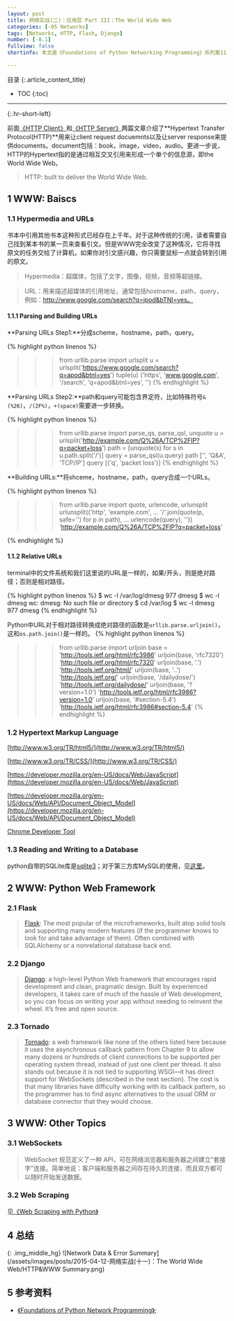 ```yaml
---
layout: post
title: 网络实战(二)：应用层 Part III：The World Wide Web
categories: [-05 Networks]
tags: [Networks, HTTP, Flash, Django]
number: [-8.1]
fullview: false
shortinfo: 本文是《Foundations of Python Networking Programming》系列第11篇笔记《The WOrld Wide Web》。

---
```

目录
{:.article_content_title}


* TOC
{:toc}

---
{:.hr-short-left}

前面[《HTTP Client》]({{site.baseurl}}/networks/2015/04/11/网络实战-Part-II-应用层(二)-HTTP-服务端.html)和[《HTTP Server》]({{site.baseurl}}/networks/2015/04/11/网络实战-Part-II-应用层(二)-HTTP-服务端.html)两篇文章介绍了**Hypertext Transfer Protocol(HTTP)**用来让client request docuemnts以及让server response来提供documents。document包括：book，image，video，audio。更进一步说，HTTP的Hypertext指的是通过相互交叉引用来形成一个单个的信息源，即the World Wide Web。

> HTTP: built to deliver the World Wide Web.

## 1 WWW: Baiscs ##

### 1.1 Hypermedia and URLs ###

书本中引用其他书本这种形式已经存在上千年。对于这种传统的引用，读者需要自己找到某本书的某一页来查看引文。但是WWW完全改变了这种情况，它将寻找原文的任务交给了计算机，如果你对引文感兴趣，你只需要鼠标一点就会转到引用的原文。

> Hypermedia：超媒体，包括了文字，图像，视频，音频等超链接。

> URL：用来描述超媒体的引用地址，通常包括hostname，path，query，例如：http://www.google.com/search?q=ipod&bTNI=yes。

#### 1.1.1 Parsing and Building URLs ####

**Parsing URLs Step1:**分成scheme，hostname，path，query。

{% highlight python linenos %}
>>> from urllib.parse import urlsplit
>>> u = urlsplit('https://www.google.com/search?q=apod&btnI=yes')
>>> tuple(u)
('https', 'www.google.com', '/search', 'q=apod&btnI=yes', '')
{% endhighlight %}

**Parsing URLs Step2:**path和query可能包含界定符，比如特殊符号``&(%26)``，``/(2F%)``，``+(space)``需要进一步转换。

{% highlight python linenos %}
>>> from urllib.parse import parse_qs, parse_qsl, unquote
>>> u = urlsplit('http://example.com/Q%26A/TCP%2FIP?q=packet+loss')
>>> path = [unquote(s) for s in u.path.split('/')]
>>> query = parse_qsl(u.query)
>>> path
['', 'Q&A', 'TCP/IP']
>>> query
[('q', 'packet loss')]
{% endhighlight %}

**Building URLs:**将shceme，hostname，path，query合成一个URLs。

{% highlight python linenos %}
>>> from urllib.parse import quote, urlencode, urlunsplit
>>> urlunsplit(('http', 'example.com',
...           '/'.join(quote(p, safe='') for p in path),
...           urlencode(query), ''))
'http://example.com/Q%26A/TCP%2FIP?q=packet+loss'

{% endhighlight %}


#### 1.1.2 Relative URLs ####


terminal中的文件系统和我们这里说的URL是一样的，如果/开头，则是绝对路径；否则是相对路径。

{% highlight python linenos %}
$ wc -l /var/log/dmesg
977 dmesg
$ wc -l dmesg
wc: dmesg: No such file or directory
$ cd /var/log
$ wc -l dmesg
977 dmesg
{% endhighlight %}

Python中URL对于相对路径转换成绝对路径的函数是``urllib.parse.urljoin()``，这和``os.path.join()``是一样的。
{% highlight python linenos %}
>>> from urllib.parse import urljoin
>>> base = 'http://tools.ietf.org/html/rfc3986'
>>> urljoin(base, 'rfc7320')
'http://tools.ietf.org/html/rfc7320'
>>> urljoin(base, '.')
'http://tools.ietf.org/html/'
>>> urljoin(base, '..')
'http://tools.ietf.org/'
>>> urljoin(base, '/dailydose/')
'http://tools.ietf.org/dailydose/'
>>> urljoin(base, '?version=1.0')
'http://tools.ietf.org/html/rfc3986?version=1.0'
>>> urljoin(base, '#section-5.4')
'http://tools.ietf.org/html/rfc3986#section-5.4'
{% endhighlight %}


### 1.2 Hypertext Markup Language ###

[http://www.w3.org/TR/html5/](http://www.w3.org/TR/html5/)

[http://www.w3.org/TR/CSS/](http://www.w3.org/TR/CSS/)

[https://developer.mozilla.org/en-US/docs/Web/JavaScript](https://developer.mozilla.org/en-US/docs/Web/JavaScript)

[https://developer.mozilla.org/en-US/docs/Web/API/Document_Object_Model](https://developer.mozilla.org/en-US/docs/Web/API/Document_Object_Model)

[Chrome Developer Tool](https://developer.chrome.com/devtools)

### 1.3 Reading and Writing to a Database ###

python自带的SQLite库是[sqlite3](https://docs.python.org/3/library/sqlite3.html?highlight=sqlite3)；对于第三方库MySQL的使用，见[这里]({{site.baseurl}}/database/2015/06/01/MySQL入门.html)。


## 2 WWW: Python Web Framework ##

### 2.1 Flask ###

> [Flask](http://flask.pocoo.org/): The most popular of the microframeworks, built atop solid tools and supporting many modern features (if the programmer knows to look for and take advantage of them). Often combined with SQLAlchemy or a nonrelational database back end.

### 2.2 Django ###

> [Django](https://www.djangoproject.com/): a high-level Python Web framework that encourages rapid development and clean, pragmatic design. Built by experienced developers, it takes care of much of the hassle of Web development, so you can focus on writing your app without needing to reinvent the wheel. It’s free and open source.

### 2.3 Tornado ###

> [Tornado](http://www.tornadoweb.org/en/stable/): a web framework like none of the others listed here because it uses the asynchronous callback pattern from Chapter 9 to allow many dozens or hundreds of client connections to be supported per operating system thread, instead of just one client per thread. It also stands out because it is not tied to supporting WSGI—it has direct support for WebSockets (described in the next section). The cost is that many libraries have difficulty working with its callback pattern, so the programmer has to find async alternatives to the usual ORM or database connector that they would choose.


## 3 WWW: Other Topics ##

### 3.1 WebSockets ###

> WebSocket 规范定义了一种 API，可在网络浏览器和服务器之间建立“套接字”连接。简单地说：客户端和服务器之间存在持久的连接，而且双方都可以随时开始发送数据。

### 3.2 Web Scraping ###

见[《Web Scraping with Python》]({{site.basrurl}}/web%20scraping/2015/12/01/Web-Scraping-Part-I-Basic-Scrapers-(一)-BeautifulSoup入门.html)

## 4 总结 ##


{: .img_middle_hg}
![Network Data & Error Summary](/assets/images/posts/2015-04-12-网络实战(十一)：The World Wide Web/HTTP&WWW Summary.png)


## 5 参考资料 ##

- [《Foundations of Python Network Programming》](https://www.amazon.com/Foundations-Python-Network-Programming-Brandon/dp/1430258543/ref=sr_1_1/159-7715257-2675343?s=books&ie=UTF8&qid=1474899055&sr=1-1&keywords=foundations+of+python+network+programming);





